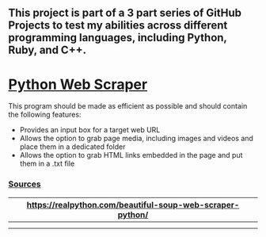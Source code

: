 <h2>This project is part of a 3 part series of GitHub Projects to test my abilities across different programming 
languages, including Python, Ruby, and C++.</h2>

<h1> <u> <b> Python Web Scraper</b> </u> </h1>

This program should be made as efficient as possible and should contain the following features:
- Provides an input box for a target web URL
- Allows the option to grab page media, including images and videos and place them in a dedicated folder
- Allows the option to grab HTML links embedded in the page and put them in a .txt file

<h3><u>Sources</u></h3>

| https://realpython.com/beautiful-soup-web-scraper-python/  |
|---|
|   |
|   |
